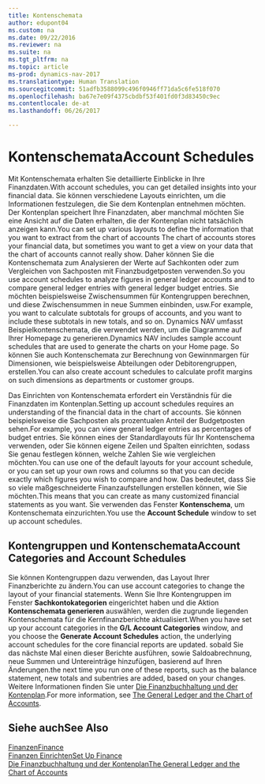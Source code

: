 ```yaml
---
title: Kontenschemata
author: edupont04
ms.custom: na
ms.date: 09/22/2016
ms.reviewer: na
ms.suite: na
ms.tgt_pltfrm: na
ms.topic: article
ms-prod: dynamics-nav-2017
ms.translationtype: Human Translation
ms.sourcegitcommit: 51adfb3588099c496f0946ff71da5c6fe518f070
ms.openlocfilehash: ba67e7e09f4375cbdbf53f401fd0f3d83450c9ec
ms.contentlocale: de-at
ms.lasthandoff: 06/26/2017

---
```


# <a name="account-schedules"></a><span data-ttu-id="e3272-102">Kontenschemata</span><span class="sxs-lookup"><span data-stu-id="e3272-102">Account Schedules</span></span>
<span data-ttu-id="e3272-103">Mit Kontenschemata erhalten Sie detaillierte Einblicke in Ihre Finanzdaten.</span><span class="sxs-lookup"><span data-stu-id="e3272-103">With account schedules, you can get detailed insights into your financial data.</span></span> <span data-ttu-id="e3272-104">Sie können verschiedene Layouts einrichten, um die Informationen festzulegen, die Sie dem Kontenplan entnehmen möchten. Der Kontenplan speichert Ihre Finanzdaten, aber manchmal möchten Sie eine Ansicht auf die Daten erhalten, die der Kontenplan nicht tatsächlich anzeigen kann.</span><span class="sxs-lookup"><span data-stu-id="e3272-104">You can set up various layouts to define the information that you want to extract from the chart of accounts The chart of accounts stores your financial data, but sometimes you want to get a view on your data that the chart of accounts cannot really show.</span></span> <span data-ttu-id="e3272-105">Daher können Sie die Kontenschemata zum Analysieren der Werte auf Sachkonten oder zum Vergleichen von Sachposten mit Finanzbudgetposten verwenden.</span><span class="sxs-lookup"><span data-stu-id="e3272-105">So you use account schedules to analyze figures in general ledger accounts and to compare general ledger entries with general ledger budget entries.</span></span>
<span data-ttu-id="e3272-106">Sie möchten beispielsweise Zwischensummen für Kontengruppen berechnen, und diese Zwischensummen in neue Summen einbinden, usw.</span><span class="sxs-lookup"><span data-stu-id="e3272-106">For example, you want to calculate subtotals for groups of accounts, and you want to include these subtotals in new totals, and so on.</span></span>
<span data-ttu-id="e3272-107">Dynamics NAV umfasst Beispielkontenschemata, die verwendet werden, um die Diagramme auf Ihrer Homepage zu generieren.</span><span class="sxs-lookup"><span data-stu-id="e3272-107">Dynamics NAV includes sample account schedules that are used to generate the charts on your Home page.</span></span> <span data-ttu-id="e3272-108">So können Sie auch Kontenschemata zur Berechnung von Gewinnmargen für Dimensionen, wie beispielsweise Abteilungen oder Debitorengruppen, erstellen.</span><span class="sxs-lookup"><span data-stu-id="e3272-108">You can also create account schedules to calculate profit margins on such dimensions as departments or customer groups.</span></span>  

<span data-ttu-id="e3272-109">Das Einrichten von Kontenschemata erfordert ein Verständnis für die Finanzdaten im Kontenplan.</span><span class="sxs-lookup"><span data-stu-id="e3272-109">Setting up account schedules requires an understanding of the financial data in the chart of accounts.</span></span>
<span data-ttu-id="e3272-110">Sie können beispielsweise die Sachposten als prozentualen Anteil der Budgetposten sehen.</span><span class="sxs-lookup"><span data-stu-id="e3272-110">For example, you can view general ledger entries as percentages of budget entries.</span></span>
<span data-ttu-id="e3272-111">Sie können eines der Standardlayouts für Ihr Kontenschema verwenden, oder Sie können eigene Zeilen und Spalten einrichten, sodass Sie genau festlegen können, welche Zahlen Sie wie vergleichen möchten.</span><span class="sxs-lookup"><span data-stu-id="e3272-111">You can use one of the default layouts for your account schedule, or you can set up your own rows and columns so that you can decide exactly which figures you wish to compare and how.</span></span>
<span data-ttu-id="e3272-112">Das bedeutet, dass Sie so viele maßgeschneiderte Finanzaufstellungen erstellen können, wie Sie möchten.</span><span class="sxs-lookup"><span data-stu-id="e3272-112">This means that you can create as many customized financial statements as you want.</span></span> <span data-ttu-id="e3272-113">Sie verwenden das Fenster **Kontenschema**, um Kontenschemata einzurichten.</span><span class="sxs-lookup"><span data-stu-id="e3272-113">You use the **Account Schedule** window to set up account schedules.</span></span>  

## <a name="account-categories-and-account-schedules"></a><span data-ttu-id="e3272-114">Kontengruppen und Kontenschemata</span><span class="sxs-lookup"><span data-stu-id="e3272-114">Account Categories and Account Schedules</span></span>
<span data-ttu-id="e3272-115">Sie können Kontengruppen dazu verwenden, das Layout Ihrer Finanzberichte zu ändern.</span><span class="sxs-lookup"><span data-stu-id="e3272-115">You can use account categories to change the layout of your financial statements.</span></span> <span data-ttu-id="e3272-116">Wenn Sie Ihre Kontengruppen im Fenster **Sachkontokategorien** eingerichtet haben und die Aktion **Kontenschemata generieren** auswählen, werden die zugrunde liegenden Kontenschemata für die Kernfinanzberichte aktualisiert.</span><span class="sxs-lookup"><span data-stu-id="e3272-116">When you have set up your account categories in the **G/L Account Categories** window, and you choose the **Generate Account Schedules** action, the underlying account schedules for the core financial reports are updated.</span></span> <span data-ttu-id="e3272-117">sobald Sie das nächste Mal einen dieser Berichte ausführen, sowie Saldoabrechnung, neue Summen und Untereinträge hinzufügen, basierend auf Ihren Änderungen.</span><span class="sxs-lookup"><span data-stu-id="e3272-117">the next time you run one of these reports, such as the balance statement, new totals and subentries are added, based on your changes.</span></span> <span data-ttu-id="e3272-118">Weitere Informationen finden Sie unter [Die Finanzbuchhaltung und der Kontenplan](finance-setup-general-ledger.md).</span><span class="sxs-lookup"><span data-stu-id="e3272-118">For more information, see [The General Ledger and the Chart of Accounts](finance-setup-general-ledger.md).</span></span>    
## <a name="see-also"></a><span data-ttu-id="e3272-119">Siehe auch</span><span class="sxs-lookup"><span data-stu-id="e3272-119">See Also</span></span>
[<span data-ttu-id="e3272-120">Finanzen</span><span class="sxs-lookup"><span data-stu-id="e3272-120">Finance</span></span>](finance-setup.md)  
[<span data-ttu-id="e3272-121">Finanzen Einrichten</span><span class="sxs-lookup"><span data-stu-id="e3272-121">Set Up Finance</span></span>](finance-setup-setup-finance-setup.md)  
[<span data-ttu-id="e3272-122">Die Finanzbuchhaltung und der Kontenplan</span><span class="sxs-lookup"><span data-stu-id="e3272-122">The General Ledger and the Chart of Accounts</span></span>](finance-setup-general-ledger.md)  

